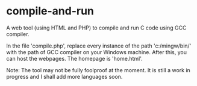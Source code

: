 # compile-and-run
A web tool (using HTML and PHP) to compile and run C code using GCC compiler.

In the file 'compile.php', replace every instance of the path 'c:/mingw/bin/' with the path of GCC compiler on your Windows machine.
After this, you can host the webpages. The homepage is 'home.html'.

Note: The tool may not be fully foolproof at the moment. It is still a work in progress and I shall add more languages soon.
